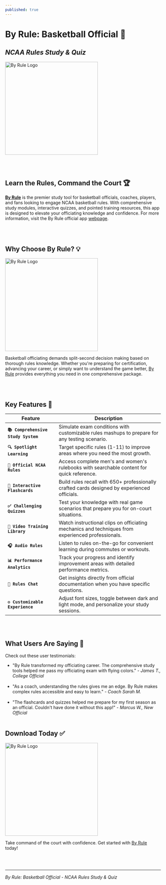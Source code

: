 ```yaml
---
published: true
---
```


# By Rule: Basketball Official 🏀
## *NCAA Rules Study & Quiz*

<p><img src="https://firebasestorage.googleapis.com/v0/b/by-rule-90fbd.appspot.com/o/Twitter%20Cover%20PNG.png?alt=media&token=645e4185-4f66-4efb-9ae2-58513e5875f7" alt="By Rule Logo" style="height: 300px;"/></p>

<br></br>

## Learn the Rules, Command the Court 🏆

<a href="https://apps.apple.com/us/app/by-rule/id1532845521">**By Rule**</a> is the premier study tool for basketball officials, coaches, players, and fans looking to engage NCAA basketball rules. With comprehensive study modules, interactive quizzes, and pointed training resources, this app is designed to elevate your officiating knowledge and confidence. For more information, visit the By Rule official app <a href="https://byruleapp.com">webpage</a>. 

<br></br>

## Why Choose By Rule? 💡

<p><img src="https://firebasestorage.googleapis.com/v0/b/by-rule-90fbd.appspot.com/o/QuickStart.png?alt=media&token=36d0a74a-45d4-4c31-b3ef-ddb059f41cfc" alt="By Rule Logo" style="height: 300px;"/></p>

Basketball officiating demands split-second decision making based on thorough rules knowledge. Whether you're preparing for certification, advancing your career, or simply want to understand the game better, <a href="https://apps.apple.com/us/app/by-rule/id1532845521">By Rule</a> provides everything you need in one comprehensive package.

<br></br>


## Key Features 🔑

| **Feature** | **Description** |
|---|---|
| **`📚 Comprehensive Study System`** | Simulate exam conditions with customizable rules mashups to prepare for any testing scenario. |
| **`🔍 Spotlight Learning`** | Target specific rules (1-11) to improve areas where you need the most growth. |
| **`📖 Official NCAA Rules`** | Access complete men's and women's rulebooks with searchable content for quick reference. |
| **`📱 Interactive Flashcards`** | Build rules recall with 650+ professionally crafted cards designed by experienced officials. |
| **`✅ Challenging Quizzes`** | Test your knowledge with real game scenarios that prepare you for on-court situations. |
| **`🎥 Video Training Library`** | Watch instructional clips on officiating mechanics and techniques from experienced professionals. |
| **`🎧 Audio Rules`** | Listen to rules on-the-go for convenient learning during commutes or workouts.|
| **`📊 Performance Analytics`** | Track your progress and identify improvement areas with detailed performance metrics. |
| **`💬 Rules Chat`** | Get insights directly from official documentation when you have specific questions. |
| **`⚙️ Customizable Experience`** | Adjust font sizes, toggle between dark and light mode, and personalize your study sessions. |

<br></br>

## What Users Are Saying 📝

<p>Check out these user testimonials:</p>

- "By Rule transformed my officiating career. The comprehensive study tools helped me pass my officiating exam with flying colors." - *James T., College Official*
<br></br>
- "As a coach, understanding the rules gives me an edge. By Rule makes complex rules accessible and easy to learn." - *Coach Sarah M.*
<br></br>
- "The flashcards and quizzes helped me prepare for my first season as an official. Couldn't have done it without this app!" - *Marcus W., New Official*
<br></br>

## Download Today ✅

<p><a href="https://apps.apple.com/us/app/by-rule/id1532845521"><img src="https://firebasestorage.googleapis.com/v0/b/by-rule-90fbd.appspot.com/o/NewLogo1.png?alt=media&token=b8ffed6b-0a32-46a3-b0ea-d3058f9365a2" alt="By Rule Logo" style="height: 300px;"/></a> </p>

<p>Take command of the court with confidence. Get started with <a href="https://apps.apple.com/us/app/by-rule/id1532845521">By Rule</a> today!</p>

<br></br>

---

*By Rule: Basketball Official - NCAA Rules Study & Quiz*
